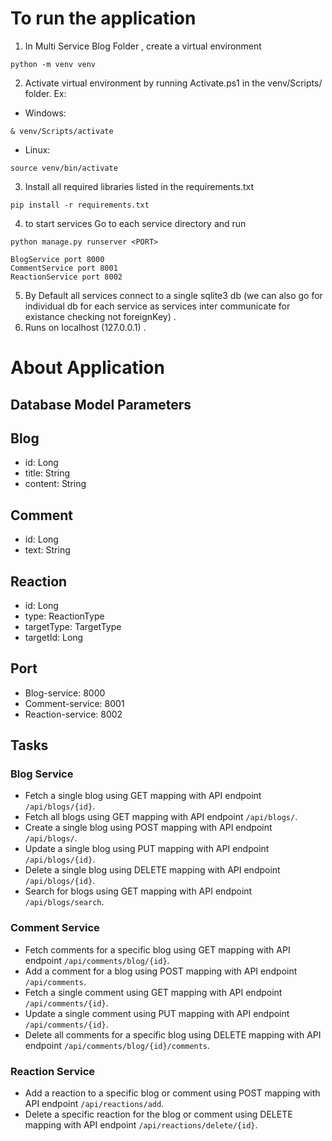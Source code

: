 # To run the application
1. In Multi Service Blog Folder , create a virtual environment 
```
python -m venv venv
```
2. Activate virtual environment by running Activate.ps1 in the venv/Scripts/ folder. Ex:

- Windows:
```Windows
& venv/Scripts/activate
```
- Linux:
```Linux
source venv/bin/activate
```

3. Install all required libraries listed in the requirements.txt
```
pip install -r requirements.txt
```
4. to start services
   Go to each service directory and run 
```
python manage.py runserver <PORT> 
```
```
BlogService port 8000
CommentService port 8001
ReactionService port 8002
```
5. By Default all services connect to a single sqlite3 db (we can also go for individual db for each service as services inter communicate for existance checking not foreignKey) .
6. Runs on localhost (127.0.0.1) . 
# About Application

## Database Model Parameters
## Blog
- id: Long
- title: String
- content: String

## Comment
- id: Long
- text: String

## Reaction
- id: Long
- type: ReactionType
- targetType: TargetType
- targetId: Long

## Port
- Blog-service: 8000
- Comment-service: 8001
- Reaction-service: 8002

## Tasks

### Blog Service
- Fetch a single blog using GET mapping with API endpoint `/api/blogs/{id}`. 
- Fetch all blogs using GET mapping with API endpoint `/api/blogs/`.
- Create a single blog using POST mapping with API endpoint `/api/blogs/`.
- Update a single blog using PUT mapping with API endpoint `/api/blogs/{id}`.
- Delete a single blog using DELETE mapping with API endpoint `/api/blogs/{id}`.
- Search for blogs using GET mapping with API endpoint `/api/blogs/search`.

### Comment Service
- Fetch comments for a specific blog using GET mapping with API endpoint `/api/comments/blog/{id}`.
- Add a comment for a blog using POST mapping with API endpoint `/api/comments`.
- Fetch a single comment using GET mapping with API endpoint `/api/comments/{id}`.
- Update a single comment using PUT mapping with API endpoint `/api/comments/{id}`.
- Delete all comments for a specific blog using DELETE mapping with API endpoint `/api/comments/blog/{id}/comments`.

### Reaction Service
- Add a reaction to a specific blog or comment using POST mapping with API endpoint `/api/reactions/add`.
- Delete a specific reaction for the blog or comment using DELETE mapping with API endpoint `/api/reactions/delete/{id}`.
